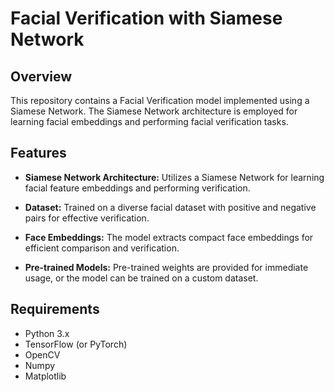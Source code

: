 # Facial Verification with Siamese Network

## Overview

This repository contains a Facial Verification model implemented using a Siamese Network. The Siamese Network architecture is employed for learning facial embeddings and performing facial verification tasks.

## Features

- **Siamese Network Architecture:** Utilizes a Siamese Network for learning facial feature embeddings and performing verification.

- **Dataset:** Trained on a diverse facial dataset with positive and negative pairs for effective verification.

- **Face Embeddings:** The model extracts compact face embeddings for efficient comparison and verification.

- **Pre-trained Models:** Pre-trained weights are provided for immediate usage, or the model can be trained on a custom dataset.

## Requirements

- Python 3.x
- TensorFlow (or PyTorch)
- OpenCV
- Numpy
- Matplotlib
